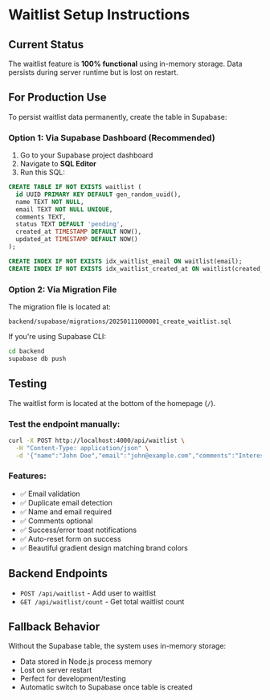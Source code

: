 # Waitlist Setup Instructions

## Current Status

The waitlist feature is **100% functional** using in-memory storage. Data persists during server runtime but is lost on restart.

## For Production Use

To persist waitlist data permanently, create the table in Supabase:

### Option 1: Via Supabase Dashboard (Recommended)

1. Go to your Supabase project dashboard
2. Navigate to **SQL Editor**
3. Run this SQL:

```sql
CREATE TABLE IF NOT EXISTS waitlist (
  id UUID PRIMARY KEY DEFAULT gen_random_uuid(),
  name TEXT NOT NULL,
  email TEXT NOT NULL UNIQUE,
  comments TEXT,
  status TEXT DEFAULT 'pending',
  created_at TIMESTAMP DEFAULT NOW(),
  updated_at TIMESTAMP DEFAULT NOW()
);

CREATE INDEX IF NOT EXISTS idx_waitlist_email ON waitlist(email);
CREATE INDEX IF NOT EXISTS idx_waitlist_created_at ON waitlist(created_at DESC);
```

### Option 2: Via Migration File

The migration file is located at:
```
backend/supabase/migrations/20250111000001_create_waitlist.sql
```

If you're using Supabase CLI:
```bash
cd backend
supabase db push
```

## Testing

The waitlist form is located at the bottom of the homepage (`/`).

### Test the endpoint manually:

```bash
curl -X POST http://localhost:4000/api/waitlist \
  -H "Content-Type: application/json" \
  -d '{"name":"John Doe","email":"john@example.com","comments":"Interested!"}'
```

### Features:
- ✅ Email validation
- ✅ Duplicate email detection
- ✅ Name and email required
- ✅ Comments optional
- ✅ Success/error toast notifications
- ✅ Auto-reset form on success
- ✅ Beautiful gradient design matching brand colors

## Backend Endpoints

- `POST /api/waitlist` - Add user to waitlist
- `GET /api/waitlist/count` - Get total waitlist count

## Fallback Behavior

Without the Supabase table, the system uses in-memory storage:
- Data stored in Node.js process memory
- Lost on server restart
- Perfect for development/testing
- Automatic switch to Supabase once table is created

